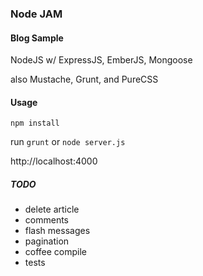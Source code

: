 ### Node JAM
#### Blog Sample

NodeJS w/ ExpressJS, EmberJS, Mongoose

also Mustache, Grunt, and PureCSS


#### Usage

`npm install`

run `grunt` or `node server.js`

http://localhost:4000

##### TODO

- delete article
- comments
- flash messages
- pagination
- coffee compile
- tests
